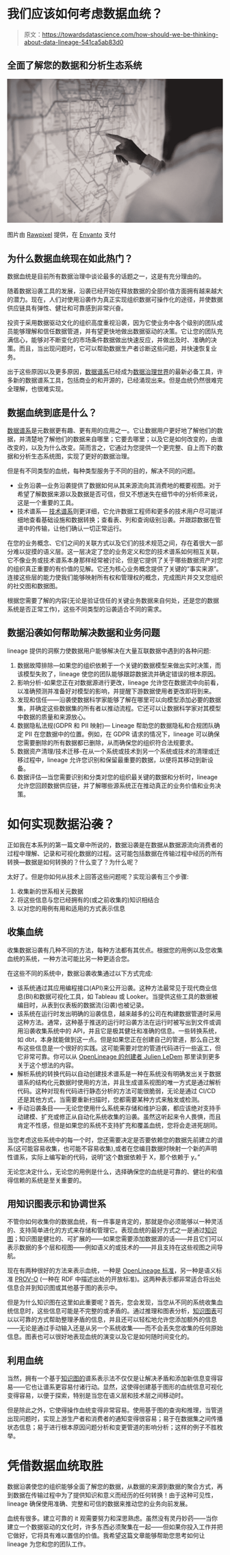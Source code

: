 # 我们应该如何考虑数据血统？

> 原文：<https://towardsdatascience.com/how-should-we-be-thinking-about-data-lineage-541ca5ab83d0>

## 全面了解您的数据和分析生态系统

![](img/1913423670e9e6feec4f676caf4c0704.png)

图片由 [Rawpixel](https://elements.envato.com/user/Rawpixel) 提供，在 [Envanto](https://elements.envato.com/couple-checking-a-public-transportation-map-XVZFDB4) 支付

## 为什么数据血统现在如此热门？

数据血统是目前所有数据治理中谈论最多的话题之一，这是有充分理由的。

随着数据沿袭工具的发展，沿袭已经开始在释放数据的全部价值方面拥有越来越大的潜力。现在，人们对使用沿袭作为真正实现组织数据可操作化的途径，并使数据供应链具有弹性、健壮和可靠感到非常兴奋。

投资于采用数据驱动文化的组织高度重视沿袭，因为它使业务中各个级别的团队成员能够理解和信任数据管道，并有望更快地做出数据驱动的决策。它让您的团队充满信心，能够对不断变化的市场条件数据做出快速反应，并做出及时、准确的决策。而且，当出现问题时，它可以帮助数据生产者诊断这些问题，并快速恢复业务。

出于这些原因以及更多原因，[数据谱系](https://data.world/podcasts/whats-the-story-with-data-lineage/)已经成为[数据治理世界](https://www.bvp.com/atlas/emergence-and-evolution-of-metadata-management/?from=spot)的最新必备工具，许多新的数据谱系工具，包括商业的和开源的，已经涌现出来。但是血统仍然很难完全理解，也很难实现。

## 数据血统到底是什么？

[数据谱系](https://data.world/blog/data-lineage-the-not-so-secret-solution/)是元数据更有趣、更有用的应用之一。它让数据用户更好地了解他们的数据，并清楚地了解他们的数据来自哪里；它要去哪里；以及它是如何改变的，由谁改变的，以及为什么改变。简而言之，它通过为您提供一个更完整、自上而下的数据和分析生态系统图，实现了更好的数据治理。

但是有不同类型的血统，每种类型服务于不同的目的，解决不同的问题。

*   业务沿袭—业务沿袭提供了数据如何从其来源流向其消费地的概要视图。对于希望了解数据来源以及数据是否可信，但又不想迷失在细节中的分析师来说，这是一个重要的工具。
*   技术谱系— [技术谱系](https://data.world/resources/webinar/webinar-lineage-data-management/)则更详细，它允许数据工程师和更多的技术用户尽可能详细地查看基础设施和数据转换；查看表、列和查询级别沿袭。并跟踪数据在管道中的传输，让他们确认一切正常运行。

在您的业务概念、它们之间的关联方式以及它们的技术规范之间，存在着很大一部分难以捉摸的语义层。这一层决定了您的业务定义和您的技术谱系如何相互关联，它不像业务或技术谱系本身那样经常被讨论，但是它提供了关于哪些数据资产对您的组织真正重要的有价值的见解。它还为核心业务概念提供了关键的“事实来源”。连接这些层的能力使我们能够映射所有权和管理权的概念，完成图片并交叉您组织的社交图和数据图。

根据您需要了解的内容(无论是验证信任的关键业务数据来自何处，还是您的数据系统是否正常工作)，这些不同类型的沿袭适合不同的需求。

## 数据沿袭如何帮助解决数据和业务问题

lineage 提供的洞察力使数据用户能够解决在大量互联数据中遇到的各种问题:

1.  数据故障排除—如果您的组织依赖于一个关键的数据模型来做出实时决策，而该模型失败了，lineage 使您的团队能够跟踪数据流并确定错误的根本原因。
2.  影响分析-如果您正在对数据源进行更改，lineage 允许您在数据流中向前看，以准确预测并准备好对模型的影响，并提醒下游数据使用者更改即将到来。
3.  发现和信任——沿袭使数据科学家能够了解在哪里可以向模型添加必要的数据集，并确定这些数据集的所有者以推动流程。它还可以让数据科学家对其模型中数据的质量和来源放心。
4.  数据隐私法规(GDPR 和 PII 映射)— Lineage 帮助您的数据隐私和合规团队确定 PII 在您数据中的位置。例如，在 GDPR 请求的情况下，lineage 可以确保您需要删除的所有数据都已删除，从而确保您的组织符合法规要求。
5.  数据资产清理/技术迁移-在从一个系统或技术到另一个系统或技术的清理或迁移过程中，lineage 允许您识别和保留最重要的数据，以便将其移动到新设备。
6.  数据评估—当您需要识别和分类对您的组织最关键的数据和分析时，lineage 允许您回顾数据供应链，并了解哪些源系统正在推动真正的业务价值和业务决策。

# 如何实现数据沿袭？

正如我在本系列的第一篇文章中所说的，数据沿袭是在数据从数据源流向消费者的过程中理解、记录和可视化数据的过程。这可能包括数据在传输过程中经历的所有转换—数据是如何转换的？什么变了？为什么呢？

太好了。但是你如何从技术上回答这些问题呢？实现沿袭有三个步骤:

1.  收集新的世系相关元数据
2.  将这些信息与您已经拥有的(或之前收集的)知识相结合
3.  以对您的用例有用和适用的方式表示信息

## 收集血统

收集数据沿袭有几种不同的方法，每种方法都有其优点。根据您的用例以及您收集血统的系统，一种方法可能比另一种更适合您。

在这些不同的系统中，数据沿袭收集通过以下方式完成:

*   该系统通过其应用编程接口(API)来公开沿袭。这种方法最常见于现代商业信息(BI)和数据可视化工具，如 Tableau 或 Looker。当提供这些工具的数据被编目时，从表到仪表板的数据流(沿袭)也被记录。
*   该系统在运行时发出明确的沿袭信息，越来越多的公司在构建数据管道时采用这种方法。通常，这种基于推送的运行时沿袭方法在运行时被写出到文件或调用沿袭收集系统中的 API，并且它是极其健壮和准确的信息。一些转换系统，如 dbt，本身就能做到这一点。但是如果您正在创建自己的管道，那么自己发布这些信息是一个很好的实践。这可能需要对您的管道代码进行一些返工，但它非常可靠。你可以从 [OpenLineage 的创建者 Julien LeDem](https://www.linkedin.com/in/julienledem/) 那里读到更多关于这个想法的内容。
*   解析系统的转换代码以自动创建技术谱系是一种在系统没有明确发出关于数据谱系的结构化元数据时使用的方法，并且生成谱系视图的唯一方式是通过解析代码。这种对现有代码进行静态分析的方法可能很脆弱，无论是通过 CI/CD 还是其他方式，当需要重新扫描时，您都需要某种方式来触发或检测。
*   手动沿袭条目——无论您使用什么系统来存储和维护沿袭，都应该绝对支持手动建模、扩充或修正从自动化系统收集的沿袭。虽然这听起来令人畏惧，而且肯定不性感，但是如果您的系统不支持扩充和覆盖血统，您将会走进死胡同。

当您考虑这些系统中的每一个时，您还需要决定是否要依赖您的数据先前建立的谱系(这可能容易收集，也可能不容易收集),或者在您编目数据时映射一个新的声明性谱系，实际上编写新的代码，说明“这个数据依赖于 X，那个依赖于 y。”

无论您决定什么，无论您的用例是什么，选择确保您的血统是可靠的、健壮的和值得信赖的系统是至关重要的。

## 用知识图表示和协调世系

不管你如何收集你的数据血统，有一件事是肯定的，那就是你必须能够以一种灵活的、支持简单进化的方式来存储和管理它。表现血统的最好方式之一是通过[知识图](https://data.world/blog/3-ways-to-confirm-your-data-catalog-is-really-powered-by-a-knowledge-graph/)；知识图是健壮的、可扩展的——如果您需要添加数据源的话——并且它们可以表示数据的多个层和视图——例如语义的或技术的——并且支持在这些视图之间导航。

现在有两种很好的方法来表示血统，一种是 [OpenLineage 标准](https://openlineage.io)，另一种是语义标准 [PROV-O](https://www.w3.org/TR/prov-o/) (一种在 RDF 中描述出处的开放标准)。这两种表示都非常适合将出处信息合并到知识图或其他基于图的表示中。

但是为什么知识图在这里如此重要呢？首先，您会发现，当您从不同的系统收集血统信息时，这些信息可能是不完整的或矛盾的。通过推理和图表分析，[知识图表](https://data.world/blog/how-knowledge-graph-brings-together-people-context-connections/)可以以可靠的方式帮助整理矛盾的信息，并且还可以轻松地允许您添加额外的信息——无论是通过手动输入还是从另一个系统收集——而不会丢失您收集的任何原始信息。图表也可以很好地表现血统的演变以及它是如何随时间变化的。

## 利用血统

当然，拥有一个基于[知识图的](https://data.world/blog/data-catalog-powered-by-knowledge-graph/)谱系表示法不仅仅是让解决矛盾和添加新信息变得容易——它也让谱系更容易付诸行动。显然，这使得创建基于图形的血统信息可视化变得容易，以便于探索，特别是当您在语义层和技术层之间移动时。

但是除此之外，它使得操作血统变得非常容易。使用基于图的查询和推理，当管道出现问题时，实现上游生产者和消费者的通知变得很容易；易于在数据集之间传播状态信息；易于进行根本原因问题分析和变更管道的影响分析；这样的例子不胜枚举。

# 凭借数据血统取胜

数据沿袭使您的组织能够全面了解您的数据，从数据的来源到数据的聚合方式，再到数据在传输过程中为了提供知识和意义而经历的任何转换！由于这种可见性，lineage 确保使用准确、完整和可信的数据来推动您的业务向前发展。

血统有很多。建立可靠的 it 观需要努力和深思熟虑。虽然没有灵丹妙药——当你建立一个数据驱动的文化时，许多东西必须聚集在一起——但如果你投入工作并把它做好，它将具有难以置信的价值。我希望这篇文章能够帮助您思考如何让 lineage 为您和您的团队工作。